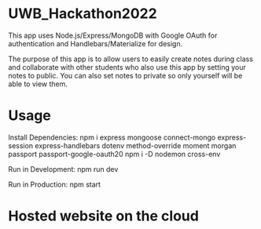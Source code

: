 # UWB_Hackathon2022

This app uses Node.js/Express/MongoDB with Google OAuth for authentication and Handlebars/Materialize for design. 

The purpose of this app is to allow users to easily create notes during class and collaborate with other students who also use this app by setting your notes to public. You can also set notes to private so only yourself will be able to view them. 

# Usage
Install Dependencies:
  npm i express mongoose connect-mongo express-session express-handlebars dotenv method-override moment morgan passport passport-google-oauth20
  npm i -D nodemon cross-env
  
Run in Development:
  npm run dev
  
Run in Production:
  npm start
  
# Hosted website on the cloud
  <link>
  

